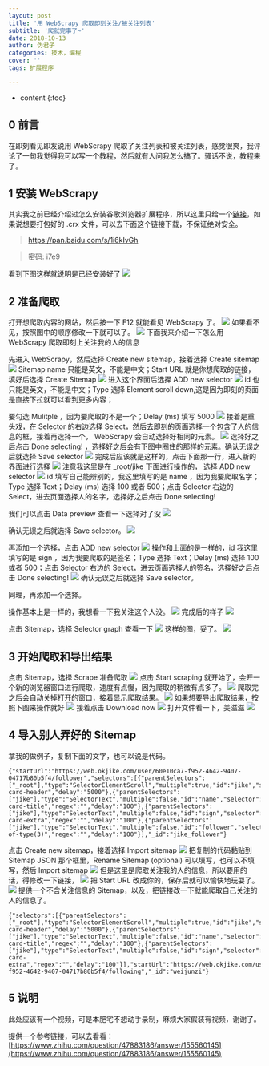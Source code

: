```yaml
---
layout: post
title: '用 WebScrapy 爬取即刻关注/被关注列表'
subtitle: '爬就完事了~'
date: 2018-10-13
author: 伪君子
categories: 技术，编程
cover: ''
tags: 扩展程序

---
```


* content
{:toc}
## 0 前言
在即刻看见即友说用 WebScrapy 爬取了关注列表和被关注列表，感觉很爽，我评论了一句我觉得我可以写一个教程，然后就有人问我怎么搞了。骚话不说，教程来了。

## 1 安装 WebScrapy

其实我之前已经介绍过怎么安装谷歌浏览器扩展程序，所以这里只给一个[链接](https://weijunzii.github.io/2018/10/07/Install-The-Chrome-Extension.html)，如果说想要打包好的 .crx 文件，可以去下面这个链接下载，不保证绝对安全。
>https://pan.baidu.com/s/1i6kIvGh 

>密码: i7e9

看到下图这样就说明是已经安装好了
![](https://upload-images.jianshu.io/upload_images/2989110-1136494d012af338.png)

## 2 准备爬取
打开想爬取内容的网站，然后按一下 F12 就能看见  WebScrapy 了。
![](https://upload-images.jianshu.io/upload_images/2989110-008bc9df01a25a36.png)
如果看不见，按照图中的顺序修改一下就可以了。
![](https://upload-images.jianshu.io/upload_images/2989110-c906c7e3ca5858d5.png)
下面我来介绍一下怎么用 WebScrapy 爬取即刻上关注我的人的信息

先进入 WebScrapy，然后选择 Create new sitemap，接着选择 Create sitemap
![](https://upload-images.jianshu.io/upload_images/2989110-f5d9426963bf7d36.png)
Sitemap name 只能是英文，不能是中文；Start URL 就是你想爬取的链接，填好后选择 Create Sitemap
![](https://upload-images.jianshu.io/upload_images/2989110-8d2c73f38fa5737e.png)
进入这个界面后选择 ADD new selector
![](https://upload-images.jianshu.io/upload_images/2989110-6d25ed7d7d609f40.png)
id 也只能是英文，不能是中文；Type 选择 Element scroll down,这是因为即刻的页面是直接下拉就可以看到更多内容；

要勾选 Mulitple ，因为要爬取的不是一个；Delay (ms) 填写 5000
![](https://upload-images.jianshu.io/upload_images/2989110-079d0c094af320e6.png)
接着是重头戏，在 Selector 的右边选择 Select，然后去即刻的页面选择一个包含了人的信息的框，接着再选择一个， WebScrapy 会自动选择好相同的元素。
![](https://upload-images.jianshu.io/upload_images/2989110-6cfd0a2ee8a01ac7.png)
选择好之后点击 Done selecting! ，选择好之后会有下图中圈住的那样的元素。确认无误之后就选择 Save selector 
![](https://upload-images.jianshu.io/upload_images/2989110-a1e2428a5c565ad2.png)
完成后应该就是这样的，点击下面那一行，进入新的界面进行选择
![](https://upload-images.jianshu.io/upload_images/2989110-62d0cc2e19e9a3a3.png)
注意我这里是在 _root/jike 下面进行操作的， 选择 ADD new selector
![](https://upload-images.jianshu.io/upload_images/2989110-1a87c1a81bed21bf.png)
id 填写自己能辨别的，我这里填写的是 name ，因为我要爬取名字；Type 选择 Text；Delay (ms) 选择 100 或者 500；点击 Selector 右边的 Select，进去页面选择人的名字，选择好之后点击  Done selecting! 

我们可以点击 Data preview 查看一下选择对了没
![](https://upload-images.jianshu.io/upload_images/2989110-1bd60f29ae97bb51.png)

确认无误之后就选择 Save selector。
![](https://upload-images.jianshu.io/upload_images/2989110-9521fd71f6c206a6.png)

再添加一个选择，点击 ADD new selector
![](https://upload-images.jianshu.io/upload_images/2989110-9feb4206185f1086.png)
操作和上面的是一样的，id 我这里填写的是 sign ，因为我要爬取的是签名；Type 选择 Text；Delay (ms) 选择 100 或者 500；点击 Selector 右边的 Select，进去页面选择人的签名，选择好之后点击  Done selecting! 
![](https://upload-images.jianshu.io/upload_images/2989110-b16a9e4f49157ed0.png)
确认无误之后就选择 Save selector。

同理，再添加一个选择。

操作基本上是一样的，我想看一下我关注这个人没。
![](https://upload-images.jianshu.io/upload_images/2989110-5032476dd2fe3e0a.png)
完成后的样子
![](https://upload-images.jianshu.io/upload_images/2989110-291978c13037261d.png)

点击 Sitemap，选择 Selector graph 查看一下
![](https://upload-images.jianshu.io/upload_images/2989110-7df04b7fdfe40b46.png?)
这样的图，妥了。
![](https://upload-images.jianshu.io/upload_images/2989110-fbeb0a6d6cbafae6.png)

## 3 开始爬取和导出结果
点击 Sitemap，选择 Scrape 准备爬取
![](https://upload-images.jianshu.io/upload_images/2989110-32eed2fc02463c6e.png)
点击 Start scraping 就开始了，会开一个新的浏览器窗口进行爬取，速度有点慢，因为爬取的稍微有点多了。
![](https://upload-images.jianshu.io/upload_images/2989110-8ee772acf5348309.png)
爬取完之后会自动关掉打开的窗口，接着显示爬取结果。
![](https://upload-images.jianshu.io/upload_images/2989110-a08bfa8cf83f7bc9.png)
如果想要导出爬取结果，按照下图来操作就好
![](https://upload-images.jianshu.io/upload_images/2989110-e2d43fee7b5e4442.png)
接着点击 Download now
![](https://upload-images.jianshu.io/upload_images/2989110-ac6e8ac3f1d48c28.png)
打开文件看一下，美滋滋
![](https://upload-images.jianshu.io/upload_images/2989110-42a8ae39425ac44a.png)

##  4 导入别人弄好的 Sitemap
拿我的做例子，复制下面的文字，也可以说是代码。
```
{"startUrl":"https://web.okjike.com/user/60e10ca7-f952-4642-9407-04717b80b5f4/follower","selectors":[{"parentSelectors":["_root"],"type":"SelectorElementScroll","multiple":true,"id":"jike","selector":"div.user-card-header","delay":"5000"},{"parentSelectors":["jike"],"type":"SelectorText","multiple":false,"id":"name","selector":"h1.user-card-title","regex":"","delay":"100"},{"parentSelectors":["jike"],"type":"SelectorText","multiple":false,"id":"sign","selector":"p.user-card-extra","regex":"","delay":"100"},{"parentSelectors":["jike"],"type":"SelectorText","multiple":false,"id":"follower","selector":"div:nth-of-type(3)","regex":"","delay":"100"}],"_id":"jike_follower"}
```
点击 Create new sitemap，接着选择 Import sitemap
![](https://upload-images.jianshu.io/upload_images/2989110-8c6d71e73f90060d.png)
把复制的代码黏贴到 Sitemap JSON 那个框里，Rename Sitemap (optional) 可以填写，也可以不填写，然后 Import sitemap 
![](https://upload-images.jianshu.io/upload_images/2989110-d7e136dc2060fa24.png)
但是这里是爬取关注我的人的信息，所以要用的话，得修改一下链接，
![](https://upload-images.jianshu.io/upload_images/2989110-12ecee5ddf861bf3.png)
把 Start URL 改成你的，保存后就可以愉快地玩耍了。
![](https://upload-images.jianshu.io/upload_images/2989110-610ca2b0f843d1cf.png)
提供一个不含关注信息的 Sitemap，以及，把链接改一下就能爬取自己关注的人的信息了。
```
{"selectors":[{"parentSelectors":["_root"],"type":"SelectorElementScroll","multiple":true,"id":"jike","selector":"div.user-card-header","delay":"5000"},{"parentSelectors":["jike"],"type":"SelectorText","multiple":false,"id":"name","selector":"h1.user-card-title","regex":"","delay":"100"},{"parentSelectors":["jike"],"type":"SelectorText","multiple":false,"id":"sign","selector":"p.user-card-extra","regex":"","delay":"100"}],"startUrl":"https://web.okjike.com/user/60e10ca7-f952-4642-9407-04717b80b5f4/following","_id":"weijunzi"}
```
## 5 说明
此处应该有一个视频，可是本肥宅不想动手录制，麻烦大家假装有视频，谢谢了。

提供一个参考链接，可以去看看：[https://www.zhihu.com/question/47883186/answer/155560145](https://www.zhihu.com/question/47883186/answer/155560145)